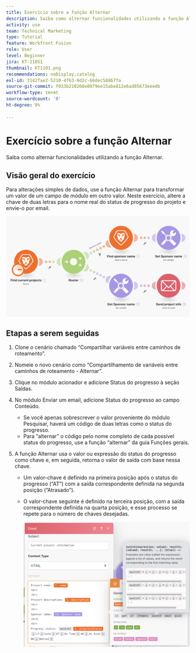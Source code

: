 ```yaml
---
title: Exercício sobre a função Alternar
description: Saiba como alternar funcionalidades utilizando a função Alternar.
activity: use
team: Technical Marketing
type: Tutorial
feature: Workfront Fusion
role: User
level: Beginner
jira: KT-11051
thumbnail: KT1101.png
recommendations: noDisplay,catalog
exl-id: 3142fae2-5210-4f63-9d2c-66dec58867fa
source-git-commit: f033b210268e8979ee15abe812e6ad85673eeedb
workflow-type: tm+mt
source-wordcount: '0'
ht-degree: 0%

---
```


# Exercício sobre a função Alternar

Saiba como alternar funcionalidades utilizando a função Alternar.

## Visão geral do exercício

Para alterações simples de dados, use a função Alternar para transformar um valor de um campo de módulo em outro valor. Neste exercício, altere a chave de duas letras para o nome real do status de progresso do projeto e envie-o por email.

![Função Alternar - Imagem 1](../12-exercises/assets/switch-function-walkthrough-1.png)

## Etapas a serem seguidas

1. Clone o cenário chamado “Compartilhar variáveis entre caminhos de roteamento”.
1. Nomeie o novo cenário como “Compartilhamento de variáveis entre caminhos de roteamento - Alternar”.
1. Clique no módulo acionador e adicione Status do progresso à seção Saídas.
1. No módulo Enviar um email, adicione Status do progresso ao campo Conteúdo.

   + Se você apenas sobrescrever o valor proveniente do módulo Pesquisar, haverá um código de duas letras como o status do progresso.
   + Para “alternar” o código pelo nome completo de cada possível status do progresso, use a função “alternar” da guia Funções gerais.

1. A função Alternar usa o valor ou expressão do status do progresso como chave e, em seguida, retorna o valor de saída com base nessa chave.

   + Um valor-chave é definido na primeira posição após o status do progresso (“AT”) com a saída correspondente definida na segunda posição (“Atrasado”).
   + O valor-chave seguinte é definido na terceira posição, com a saída correspondente definida na quarta posição, e esse processo se repete para o número de chaves desejadas.

     ![Função Alternar - Imagem 2](../12-exercises/assets/switch-function-walkthrough-2.png)
